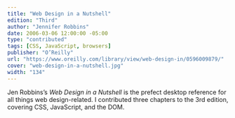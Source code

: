 ```yaml
---
title: "Web Design in a Nutshell"
edition: "Third"
author: "Jennifer Robbins"
date: 2006-03-06 12:00:00 -05:00
type: "contributed"
tags: [CSS, JavaScript, browsers]
publisher: "O’Reilly"
url: "https://www.oreilly.com/library/view/web-design-in/0596009879/"
cover: "web-design-in-a-nutshell.jpg"
width: "134"
---
```


Jen Robbins’s <cite>Web Design in a Nutshell</cite> is the prefect desktop reference for all things web design-related. I contributed three chapters to the 3rd edition, covering CSS, JavaScript, and the DOM.

